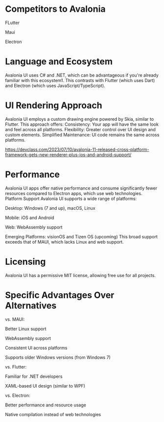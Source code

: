 # Competitors to Avalonia

FLutter

Maui

Electron

# Language and Ecosystem
Avalonia UI uses C# and .NET, which can be advantageous if you're already familiar with this ecosystem1. This contrasts with Flutter (which uses Dart) and Electron (which uses JavaScript/TypeScript).

# UI Rendering Approach
Avalonia UI employs a custom drawing engine powered by Skia, similar to Flutter. This approach offers:
Consistency: Your app will have the same look and feel across all platforms.
Flexibility: Greater control over UI design and custom elements.
Simplified Maintenance: UI code remains the same across platforms.

https://devclass.com/2023/07/10/avalonia-11-released-cross-platform-framework-gets-new-renderer-plus-ios-and-android-support/

# Performance
Avalonia UI apps offer native performance and consume significantly fewer resources compared to Electron apps, which use web technologies.
Platform Support
Avalonia UI supports a wide range of platforms:

Desktop: Windows (7 and up), macOS, Linux

Mobile: iOS and Android

Web: WebAssembly support

Emerging Platforms: visionOS and Tizen OS (upcoming)
This broad support exceeds that of MAUI, which lacks Linux and web support.

# Licensing

Avalonia UI has a permissive MIT license, allowing free use for all projects.

# Specific Advantages Over Alternatives
vs. MAUI:

Better Linux support

WebAssembly support

Consistent UI across platforms

Supports older Windows versions (from Windows 7)

vs. Flutter:

Familiar for .NET developers

XAML-based UI design (similar to WPF)

vs. Electron:

Better performance and resource usage

Native compilation instead of web technologies
